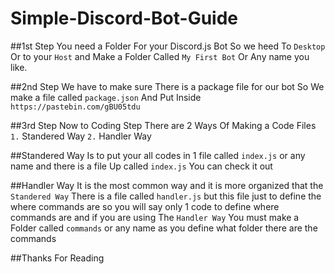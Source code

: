 # Simple-Discord-Bot-Guide

##1st Step
You need a Folder For your Discord.js Bot
So we heed To `Desktop` Or to your `Host`
and Make a Folder Called `My First Bot` Or Any name you like.

##2nd Step
We have to make sure There is a package file for our bot
So We make a file called `package.json`
And Put Inside
`https://pastebin.com/gBU05tdu`

##3rd Step
Now to Coding Step
There are 2 Ways Of Making a Code Files
`1.` Standered Way
`2.` Handler Way

##Standered Way
Is to put your all codes in 1 file
called `index.js` or any name 
and there is a file Up called `index.js` You can check it out

##Handler Way
It is the most common way
and it is more organized that the `Standered Way`
There is a file called `handler.js`
but this file just to define the where commands are
so you will say only 1 code to define where commands are
and if you are using The `Handler Way`
You must make a Folder called `commands` or any name as you define what folder there are the commands

##Thanks For Reading
